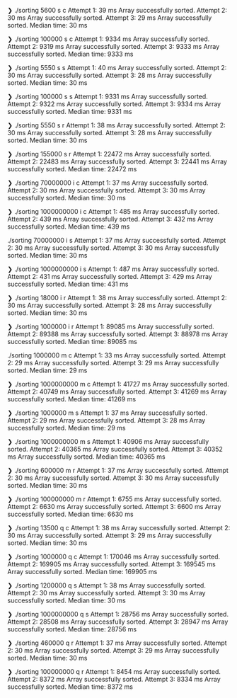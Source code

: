 ❯ ./sorting 5600 s c
Attempt 1:        39 ms
Array successfully sorted.
Attempt 2:        30 ms
Array successfully sorted.
Attempt 3:        29 ms
Array successfully sorted.
Median time:           30 ms

❯ ./sorting 100000 s c
Attempt 1:      9334 ms
Array successfully sorted.
Attempt 2:      9319 ms
Array successfully sorted.
Attempt 3:      9333 ms
Array successfully sorted.
Median time:         9333 ms


❯ ./sorting 5550 s s
Attempt 1:        40 ms
Array successfully sorted.
Attempt 2:        30 ms
Array successfully sorted.
Attempt 3:        28 ms
Array successfully sorted.
Median time:           30 ms

❯ ./sorting 100000 s s 
Attempt 1:      9331 ms
Array successfully sorted.
Attempt 2:      9322 ms
Array successfully sorted.
Attempt 3:      9334 ms
Array successfully sorted.
Median time:         9331 ms

❯ ./sorting 5550 s r
Attempt 1:        38 ms
Array successfully sorted.
Attempt 2:        30 ms
Array successfully sorted.
Attempt 3:        28 ms
Array successfully sorted.
Median time:           30 ms

❯ ./sorting 155000 s r
Attempt 1:     22472 ms
Array successfully sorted.
Attempt 2:     22483 ms
Array successfully sorted.
Attempt 3:     22441 ms
Array successfully sorted.
Median time:        22472 ms

❯ ./sorting 70000000 i c
Attempt 1:        37 ms
Array successfully sorted.
Attempt 2:        30 ms
Array successfully sorted.
Attempt 3:        30 ms
Array successfully sorted.
Median time:           30 ms

❯ ./sorting 1000000000 i c 
Attempt 1:       485 ms
Array successfully sorted.
Attempt 2:       439 ms
Array successfully sorted.
Attempt 3:       432 ms
Array successfully sorted.
Median time:          439 ms

 ./sorting 70000000 i s
Attempt 1:        37 ms
Array successfully sorted.
Attempt 2:        30 ms
Array successfully sorted.
Attempt 3:        30 ms
Array successfully sorted.
Median time:           30 ms

❯ ./sorting 1000000000 i s
Attempt 1:       487 ms
Array successfully sorted.
Attempt 2:       431 ms
Array successfully sorted.
Attempt 3:       429 ms
Array successfully sorted.
Median time:          431 ms

❯ ./sorting 18000 i r
Attempt 1:        38 ms
Array successfully sorted.
Attempt 2:        30 ms
Array successfully sorted.
Attempt 3:        28 ms
Array successfully sorted.
Median time:           30 ms

❯ ./sorting 1000000 i r
Attempt 1:     89085 ms
Array successfully sorted.
Attempt 2:     89388 ms
Array successfully sorted.
Attempt 3:     88978 ms
Array successfully sorted.
Median time:        89085 ms

 ./sorting 1000000 m c 
Attempt 1:        33 ms
Array successfully sorted.
Attempt 2:        29 ms
Array successfully sorted.
Attempt 3:        29 ms
Array successfully sorted.
Median time:           29 ms

❯ ./sorting 1000000000 m c
Attempt 1:     41727 ms
Array successfully sorted.
Attempt 2:     40749 ms
Array successfully sorted.
Attempt 3:     41269 ms
Array successfully sorted.
Median time:        41269 ms

❯ ./sorting 1000000 m s
Attempt 1:        37 ms
Array successfully sorted.
Attempt 2:        29 ms
Array successfully sorted.
Attempt 3:        28 ms
Array successfully sorted.
Median time:           29 ms

❯ ./sorting 1000000000 m s
Attempt 1:     40906 ms
Array successfully sorted.
Attempt 2:     40365 ms
Array successfully sorted.
Attempt 3:     40352 ms
Array successfully sorted.
Median time:        40365 ms

❯ ./sorting 600000 m r
Attempt 1:        37 ms
Array successfully sorted.
Attempt 2:        30 ms
Array successfully sorted.
Attempt 3:        30 ms
Array successfully sorted.
Median time:           30 ms

❯ ./sorting 100000000 m r 
Attempt 1:      6755 ms
Array successfully sorted.
Attempt 2:      6630 ms
Array successfully sorted.
Attempt 3:      6600 ms
Array successfully sorted.
Median time:         6630 ms

❯ ./sorting 13500 q c
Attempt 1:        38 ms
Array successfully sorted.
Attempt 2:        30 ms
Array successfully sorted.
Attempt 3:        29 ms
Array successfully sorted.
Median time:           30 ms

❯ ./sorting 1000000 q c
Attempt 1:    170046 ms
Array successfully sorted.
Attempt 2:    169905 ms
Array successfully sorted.
Attempt 3:    169545 ms
Array successfully sorted.
Median time:       169905 ms

❯ ./sorting 1200000 q s
Attempt 1:        38 ms
Array successfully sorted.
Attempt 2:        30 ms
Array successfully sorted.
Attempt 3:        30 ms
Array successfully sorted.
Median time:           30 ms

❯ ./sorting 1000000000 q s
Attempt 1:     28756 ms
Array successfully sorted.
Attempt 2:     28508 ms
Array successfully sorted.
Attempt 3:     28947 ms
Array successfully sorted.
Median time:        28756 ms

❯ ./sorting 460000 q r
Attempt 1:        37 ms
Array successfully sorted.
Attempt 2:        30 ms
Array successfully sorted.
Attempt 3:        29 ms
Array successfully sorted.
Median time:           30 ms

❯ ./sorting 100000000 q r
Attempt 1:      8454 ms
Array successfully sorted.
Attempt 2:      8372 ms
Array successfully sorted.
Attempt 3:      8334 ms
Array successfully sorted.
Median time:         8372 ms
